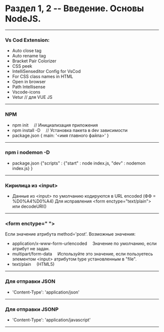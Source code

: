 # Раздел 1, 2 -- Введение. Основы NodeJS.
***
### Vs Cod Extension:
  * Auto close tag
  * Auto rename tag
  * Bracket Pair Colorizer
  * CSS peek
  * IntelliSenseditor Config for VsCod
  * For CSS class names in HTML
  * Open in browser
  * Path Intellisense
  * Vscode-icons
  * Vetur // для VUE JS
***
### NPM
* npm init        &emsp;// Инициализация приложения  
* npm install -D  &emsp;// Установка пакета в dev зависимости
* package.json { main: '<имя главного файла>' }

***
### npm i nodemon -D
* package.json {"scripts" : {"start" : node index.js, "dev" : nodemon index.js} }
***
### Кирилица из \<input>
* Данные из \<input> по умолчанию кодируются в  URL encoded (ФФ = %D0%A4%D0%A4)
Для исправления \<form enctype="text/plain"></form> или  decodeURI()
***

### \<form enctype=" "> </form>  
Если значение атрибута method='post'. 
Возможные значения:
* application/x-www-form-urlencoded  &emsp;Значение по умолчанию, если атрибут не задан.
* multipart/form-data  &emsp;Используйте это значение, если пользуетесь элементом \<input> атрибутом type установленным в "file".
* text/plain &emsp;(HTML5)
***
### Для отправки JSON
* 'Content-Type': 'application/json'
***
### Для отправки JSONP
* 'Content-Type': 'application/javascript'
***